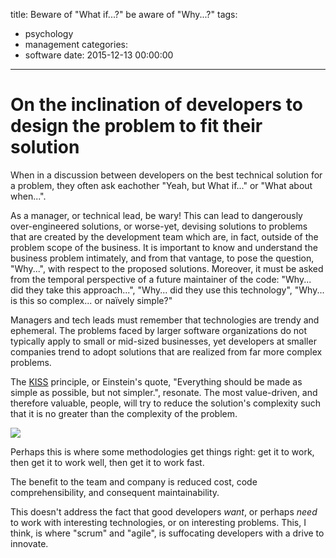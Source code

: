 title: Beware of "What if...?" be aware of "Why...?"
tags:
  - psychology
  - management
categories:
  - software
date: 2015-12-13 00:00:00
---



# On the inclination of developers to design the problem to fit their solution

When in a discussion between developers on the best technical solution for a problem, they often ask eachother "Yeah, but What if..." or "What about when...". 

As a manager, or technical lead, be wary! This can lead to dangerously over-engineered solutions, or worse-yet, devising solutions to problems that are created by the development team which are, in fact, outside of the problem scope of the business.  It is important to know and understand the business problem intimately, and from that vantage, to pose the question, "Why...", with respect to the proposed solutions.  Moreover, it must be asked from  the temporal perspective of a future maintainer of the code:  "Why... did they take this approach...", "Why... did they use this technology", "Why... is this so complex... or naïvely simple?" 

Managers and tech leads must remember that technologies are trendy and ephemeral. The problems faced by larger software organizations do not typically apply to small or mid-sized businesses, yet developers at smaller companies trend to adopt solutions that are realized from far more complex problems. 

The [KISS](http://en.wikipedia.org/wiki/KISS_principle) principle, or Einstein's quote, "Everything should be made as simple as possible, but not simpler.", resonate. The most value-driven, and therefore valuable, people, will try to reduce the solution's complexity such that it is no greater than the complexity of the problem.

![](http://www.businessblogshub.com/wp-content/uploads/2012/08/rope.jpg)

Perhaps this is where some methodologies get things right: get it to work, then get it to work well, then get it to work fast.

The benefit to the team and company is reduced cost, code comprehensibility, and consequent maintainability. 

This doesn't address the fact that good developers *want*, or perhaps *need* to work with interesting technologies, or on interesting problems. This, I think, is where "scrum" and "agile", is suffocating developers with a drive to innovate.